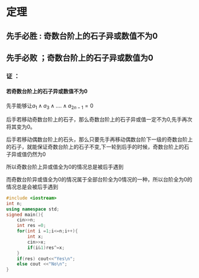 # 定理 
## 先手必胜 : 奇数台阶上的石子异或数值不为0
## 先手必败 ；奇数台阶上的石子异或数值为0

### 证 ：
#### 若奇数台阶上的石子异或数值不为0
先手能够让$a_1\wedge a_3\wedge ....\wedge a_{2n-1}=0$

后手若移动奇数台阶上的石子，那么奇数台阶上的石子异或值一定不为0,先手再次将其变为0。

后手若移动偶数台阶上的石头，那么只要先手再移动偶数台阶下一级的奇数台阶上的石子，就能保证奇数台阶上的石子不变,下一轮到后手的时候，奇数台阶上的石子异或值仍然为0

所以奇数台阶上异或值全为0的情况总是被后手遇到

而奇数台阶异或值全为0的情况属于全部台阶全为0情况的一种，所以台阶全为0的情况总是会被后手遇到

```cpp
#include <iostream>
int n;
using namespace std;
signed main(){
    cin>>n;
    int res =0;
    for(int i =1;i<=n;i++){
        int x;
        cin>>x;
        if(i&1)res^=x;
    }
    if(res) cout<<"Yes\n";
    else cout <<"No\n";
}
```